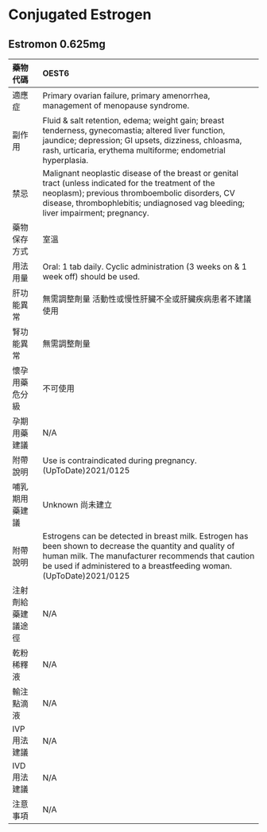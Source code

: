# Conjugated Estrogen

## Estromon 0.625mg

| 藥物代碼           | OEST6                                                                                                                                                                                                                                     |
|:-------------------|:------------------------------------------------------------------------------------------------------------------------------------------------------------------------------------------------------------------------------------------|
| 適應症             | Primary ovarian failure, primary amenorrhea, management of menopause syndrome.                                                                                                                                                            |
| 副作用             | Fluid & salt retention, edema; weight gain; breast tenderness, gynecomastia; altered liver function, jaundice; depression; GI upsets, dizziness, chloasma, rash, urticaria, erythema multiforme; endometrial hyperplasia.                 |
| 禁忌               | Malignant neoplastic disease of the breast or genital tract (unless indicated for the treatment of the neoplasm); previous thromboembolic disorders, CV disease, thrombophlebitis; undiagnosed vag bleeding; liver impairment; pregnancy. |
| 藥物保存方式       | 室溫                                                                                                                                                                                                                                      |
| 用法用量           | Oral: 1 tab daily. Cyclic administration (3 weeks on & 1 week off) should be used.                                                                                                                                                        |
| 肝功能異常         | 無需調整劑量  活動性或慢性肝臟不全或肝臟疾病患者不建議使用                                                                                                                                                                                |
| 腎功能異常         | 無需調整劑量                                                                                                                                                                                                                              |
| 懷孕用藥危分級     | 不可使用                                                                                                                                                                                                                                  |
| 孕期用藥建議       | N/A                                                                                                                                                                                                                                       |
| 附帶說明           | Use is contraindicated during pregnancy.(UpToDate)2021/0125                                                                                                                                                                               |
| 哺乳期用藥建議     | Unknown 尚未建立                                                                                                                                                                                                                          |
| 附帶說明           | Estrogens can be detected in breast milk. Estrogen has been shown to decrease the quantity and quality of human milk. The manufacturer recommends that caution be used if administered to  a breastfeeding woman. (UpToDate)2021/0125     |
| 注射劑給藥建議途徑 | N/A                                                                                                                                                                                                                                       |
| 乾粉稀釋液         | N/A                                                                                                                                                                                                                                       |
| 輸注點滴液         | N/A                                                                                                                                                                                                                                       |
| IVP 用法建議       | N/A                                                                                                                                                                                                                                       |
| IVD 用法建議       | N/A                                                                                                                                                                                                                                       |
| 注意事項           | N/A                                                                                                                                                                                                                                       |

